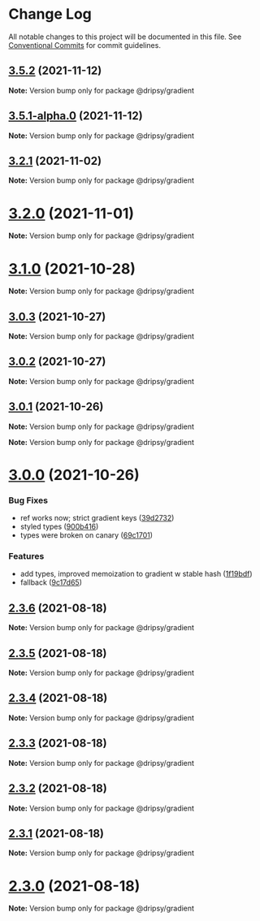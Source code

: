 # Change Log

All notable changes to this project will be documented in this file.
See [Conventional Commits](https://conventionalcommits.org) for commit guidelines.

## [3.5.2](https://github.com/nandorojo/dripsy/compare/v3.5.1-alpha.0...v3.5.2) (2021-11-12)

**Note:** Version bump only for package @dripsy/gradient





## [3.5.1-alpha.0](https://github.com/nandorojo/dripsy/compare/v3.4.0...v3.5.1-alpha.0) (2021-11-12)

**Note:** Version bump only for package @dripsy/gradient





## [3.2.1](https://github.com/nandorojo/dripsy/compare/v3.2.0...v3.2.1) (2021-11-02)

**Note:** Version bump only for package @dripsy/gradient





# [3.2.0](https://github.com/nandorojo/dripsy/compare/v3.1.0...v3.2.0) (2021-11-01)

**Note:** Version bump only for package @dripsy/gradient





# [3.1.0](https://github.com/nandorojo/dripsy/compare/v3.0.3...v3.1.0) (2021-10-28)

**Note:** Version bump only for package @dripsy/gradient





## [3.0.3](https://github.com/nandorojo/dripsy/compare/v3.0.2...v3.0.3) (2021-10-27)

**Note:** Version bump only for package @dripsy/gradient





## [3.0.2](https://github.com/nandorojo/dripsy/compare/v3.0.1...v3.0.2) (2021-10-27)

**Note:** Version bump only for package @dripsy/gradient





## [3.0.1](https://github.com/nandorojo/dripsy/compare/v3.0.0...v3.0.1) (2021-10-26)

**Note:** Version bump only for package @dripsy/gradient







**Note:** Version bump only for package @dripsy/gradient





# [3.0.0](https://github.com/nandorojo/dripsy/compare/v2.3.6...v3.0.0) (2021-10-26)


### Bug Fixes

* ref works now; strict gradient keys ([39d2732](https://github.com/nandorojo/dripsy/commit/39d2732c7cbd6d96f8a3fce963c8a451106b22c5))
* styled types ([900b416](https://github.com/nandorojo/dripsy/commit/900b4166bd183253c354520adbbe04c7b91df9bf))
* types were broken on canary ([69c1701](https://github.com/nandorojo/dripsy/commit/69c1701759eb31d4c647eb389761845d0743c7f1))


### Features

* add types, improved memoization to gradient w stable hash ([1f19bdf](https://github.com/nandorojo/dripsy/commit/1f19bdf7eb0d8995fbd92100b8c7fc99156e418d))
* fallback ([9c17d65](https://github.com/nandorojo/dripsy/commit/9c17d658915db467db3b504c13b811e4942b4690))





## [2.3.6](https://github.com/nandorojo/dripsy/compare/v2.3.5...v2.3.6) (2021-08-18)

**Note:** Version bump only for package @dripsy/gradient





## [2.3.5](https://github.com/nandorojo/dripsy/compare/v2.3.4...v2.3.5) (2021-08-18)

**Note:** Version bump only for package @dripsy/gradient





## [2.3.4](https://github.com/nandorojo/dripsy/compare/v2.3.3...v2.3.4) (2021-08-18)

**Note:** Version bump only for package @dripsy/gradient

## [2.3.3](https://github.com/nandorojo/dripsy/compare/v2.3.2...v2.3.3) (2021-08-18)

**Note:** Version bump only for package @dripsy/gradient

## [2.3.2](https://github.com/nandorojo/dripsy/compare/v2.3.1...v2.3.2) (2021-08-18)

**Note:** Version bump only for package @dripsy/gradient

## [2.3.1](https://github.com/nandorojo/dripsy/compare/v2.3.0...v2.3.1) (2021-08-18)

**Note:** Version bump only for package @dripsy/gradient

# [2.3.0](https://github.com/nandorojo/dripsy/compare/v2.2.0...v2.3.0) (2021-08-18)

**Note:** Version bump only for package @dripsy/gradient
